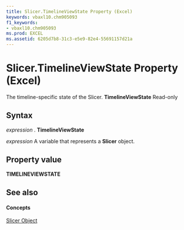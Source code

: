 ```yaml
---
title: Slicer.TimelineViewState Property (Excel)
keywords: vbaxl10.chm905093
f1_keywords:
- vbaxl10.chm905093
ms.prod: EXCEL
ms.assetid: 6205d7b8-31c3-e5e9-82e4-55691157d21a
---
```



# Slicer.TimelineViewState Property (Excel)

The timeline-specific state of the Slicer.  **TimelineViewState** Read-only


## Syntax

 _expression_ . **TimelineViewState**

 _expression_ A variable that represents a **Slicer** object.


## Property value

 **TIMELINEVIEWSTATE**


## See also


#### Concepts


[Slicer Object](slicer-object-excel.md)

